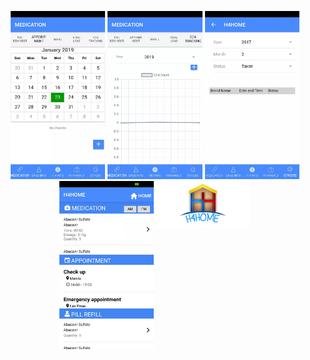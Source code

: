 <p float="left" style="text-align: center">
	<img src="sample_images/h4home-1.jpg" width="30%">
	<img src="sample_images/h4home-2.jpg" width="30%">
	<img src="sample_images/h4home-3.jpg" width="30%">
	<img src="sample_images/h4home-4.jpg" width="30%">
    <img src="sample_images/h4homelogo.png" width="30%" style="vertical-align: top;">
</p>
